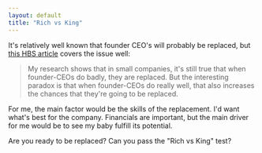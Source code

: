 ```yaml
---
layout: default
title: "Rich vs King"
---
```


It's relatively well known that founder CEO's will probably be replaced, but
[this HBS article](http://hbsworkingknowledge.hbs.edu/item.jhtml?id=4948&amp;t=entrepreneurship)
covers the issue well:

> My research shows that in small companies, it's still true that when
> founder-CEOs do badly, they are replaced.  But the interesting paradox is that
> when founder-CEOs do really well, that also increases the chances that they're
> going to be replaced.

For me, the main factor would be the skills of the replacement. I'd want what's
best for the company. Financials are important, but the main driver for me
would be to see my baby fulfill its potential.

Are you ready to be replaced? Can you pass the "Rich vs King" test?
